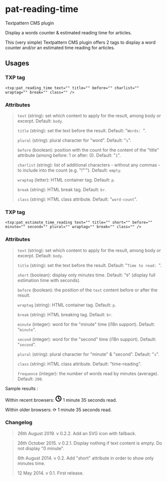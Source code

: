 # pat-reading-time
Textpattern CMS plugin

Display a words counter &amp; estimated reading time for articles.

This (very simple) Textpattern CMS plugin offers 2 tags to display a word counter and/or an estimated time reading for articles.

## Usages

### TXP tag

    <txp:pat_reading_time text="" title="" before="" charlist="" wraptag="" break="" class="" />

### Attributes

> `text` (string): set which content to apply for the result, among body or excerpt. Default: `body`.
> 
> `title` (string): set the text before the result. Default: "`Words: `".
> 
> `plural` (string): plural character for "word". Default: "`s`".
>
> `before` (boolean): position with the count for the content of the "title" attribute (among before: 1 or after: 0). Default: "`1`".
>
> `charlist` (string): list of additional characters - without any commas - to include into the count (e.g. "!\"'"). Default: `empty`.
>
> `wraptag` (letter): HTML container tag. Default: `p`.
> 
> `break` (string): HTML break tag. Default: `br`.
> 
> `class` (string): HTML class attribute. Default: "`word-count`".

### TXP tag

    <txp:pat_estimate_time_reading text="" title="" short="" before="" minute="" second="" plural="" wraptag="" break="" class="" />
    
### Attributes

> `text` (string): set which content to apply for the result, among body or excerpt. Default: `body`.
> 
> `title` (string): set the text before the result. Default: "`Time to read: `".
> 
> `short` (boolean): display only minutes time. Default: "`0`" (display full estimation time with seconds).
>
> `before` (boolean): the position of the `text` content before or after the result.
>
> `wraptag` (string): HTML container tag. Default: `p`.
> 
> `break` (string): HTML breaking tag. Default: `br`.
> 
> `minute` (integer): word for the "minute" time (i18n support). Default: "`minute`".
> 
> `second` (integer): word for the "second" time (i18n support). Default: "`second`".
> 
> `plural` (string): plural character for "minute" & "second". Default: "`s`".
> 
> `class` (string): HTML class attribute. Default: "time-reading".
> 
> `frequence` (integer): the number of words read by minutes (average). Default: `200`.

Sample results :

Within recent browsers: <img src="data:image/svg+xml;base64,PHN2ZyB4bWxucz0iaHR0cDovL3d3dy53My5vcmcvMjAwMC9zdmciIHdpZHRoPSI0OCIgaGVpZ2h0PSI0OCIgdmlld0JveD0iMCAwIDI0IDI0IiBmaWxsPSJub25lIiBzdHJva2U9ImN1cnJlbnRDb2xvciIgc3Ryb2tlLXdpZHRoPSIzIiBzdHJva2UtbGluZWNhcD0ic3F1YXJlIiBzdHJva2UtbGluZWpvaW49ImFyY3MiPjxjaXJjbGUgY3g9IjEyIiBjeT0iMTIiIHI9IjEwIj48L2NpcmNsZT48cG9seWxpbmUgcG9pbnRzPSIxMiA2IDEyIDEyIDE2IDE0Ij48L3BvbHlsaW5lPjwvc3ZnPg==" width="20" height="20" alt="" /> 1 minute 35 seconds read.

Within older browsers: ⟳ 1 minute 35 seconds read.

### Changelog

> 26th August 2019. v 0.2.2. Add an SVG icon with fallback.

> 26th October 2015. v 0.2.1. Display nothing if text content is empty. Do not display "0 minute".
> 
> 6th August 2014. v 0.2. Add "short" attribute in order to show only minutes time.
> 
> 12 May 2014. v 0.1. First release.

